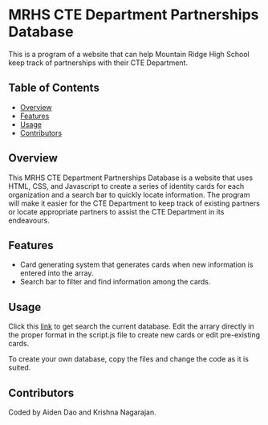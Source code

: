 # MRHS CTE Department Partnerships Database

This is a program of a website that can help Mountain Ridge High School keep track of partnerships with their CTE Department.

## Table of Contents
- [Overview](#overview)
- [Features](#features)
- [Usage](#usage)
- [Contributors](#contributors)

## Overview
This MRHS CTE Department Partnerships Database is a website that uses HTML, CSS, and Javascript to create a series of identity cards for each organization and a search bar to quickly locate information. The program will make it easier for the CTE Department to keep track of existing partners or locate appropriate partners to assist the CTE Department in its endeavours. 

## Features
* Card generating system that generates cards when new information is entered into the array.
* Search bar to filter and find information among the cards.

## Usage
Click this [link](https://mrhs-cte-partnerships-database-8821155.codehs.me/index.html) to get search the current database. Edit the arrary directly in the proper format in the script.js file to create new cards or edit pre-existing cards.

To create your own database, copy the files and change the code as it is suited.

## Contributors
Coded by Aiden Dao and Krishna Nagarajan.
